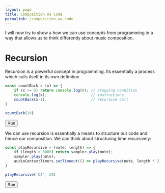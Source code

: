 ```yaml
---
layout: page
title: Composition As Code
permalink: /composition-as-code
---
```

<script src="https://cdnjs.cloudflare.com/ajax/libs/tone/14.8.13/Tone.js" integrity="sha512-SAB2YrHeaZfb6W1w+tAMm+IUICzUMyf7TJ8upY+NjLYl8jseufUW4yYzoSHfNL9N2rzDlw5PWJrf7rPIQ6VhNw==" crossorigin="anonymous"></script>
<script src="./bundled-libraries/z-pattern-matching.js"></script>
<script src="./bundled-libraries/audio-context-timers-bundle.js"></script>
<script src="small-examples.js"></script>

I will now try to show a how we can use concepts from programming in a way that allows us to think differently about music composition.

# Recursion

Recursion is a powerful concept in programming. Its essentially a process which calls itself in its own definition.

```js
const countBack = (x) => {
    if (x >= 0) return console.log(0); // stopping condition
    console.log(x);                    // instructions
    countBack(x-1);                    // recursive call
}

countBack(10)
```
<button id="play">Run</button>
<script>
document.getElementById("play").addEventListener("click", () => countBack(10));
</script>

We can use recursion is essentially a means to structure our code and hence our composition. We can think about structuring time recursively:

```js
const playRecursive = (note, length) => {
    if (length > 5000) return sampler.play(note);
    sampler.play(note);
    audioContextTimers.setTimeout(() => playRecursive(note, length * 2), length)
}

playRecursive('C4', 20)
```
<button id="play">Run</button>
<script>
document.getElementById("play").addEventListener("click", () => playRecursive('C4', 20));
</script>

